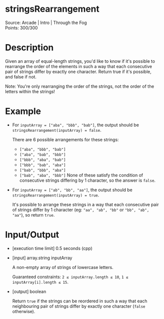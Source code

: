 # stringsRearrangement
Source: Arcade | Intro | Through the Fog <br>
Points: 300/300

# Description

Given an array of equal-length strings, you'd like to know if it's possible to rearrange the order of the elements in such a way that each consecutive pair of strings differ by exactly one character. Return true if it's possible, and false if not.

Note: You're only rearranging the order of the strings, not the order of the letters within the strings!

# Example

* For `inputArray = ["aba", "bbb", "bab"]`, the output should be
  `stringsRearrangement(inputArray) = false`.

  There are 6 possible arrangements for these strings:

  * `["aba", "bbb", "bab"]`
  * `["aba", "bab", "bbb"]`
  * `["bbb", "aba", "bab"]`
  * `["bbb", "bab", "aba"]`
  * `["bab", "bbb", "aba"]`
  * `["bab", "aba", "bbb"]`
  None of these satisfy the condition of consecutive strings differing by 1 character, so the answer is `false`.

* For `inputArray = ["ab", "bb", "aa"]`, the output should be
  `stringsRearrangement(inputArray) = true`.

  It's possible to arrange these strings in a way that each consecutive pair of strings differ by 1 character (eg: `"aa", "ab", "bb"` or `"bb", "ab", "aa"`), so return `true`.

# Input/Output

* [execution time limit] 0.5 seconds (cpp)

* [input] array.string inputArray

  A non-empty array of strings of lowercase letters.

  Guaranteed constraints:
  `2 ≤ inputArray.length ≤ 10`,
  `1 ≤ inputArray[i].length ≤ 15`.

* [output] boolean

  Return `true` if the strings can be reordered in such a way that each neighbouring pair of strings differ by exactly one character (`false` otherwise).
